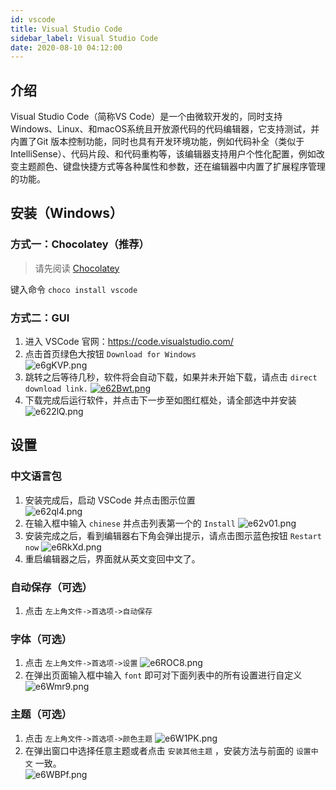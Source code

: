 ```yaml
---
id: vscode
title: Visual Studio Code
sidebar_label: Visual Studio Code
date: 2020-08-10 04:12:00
---
```


## 介绍

Visual Studio Code（简称VS Code）是一个由微软开发的，同时支持Windows、Linux、和macOS系统且开放源代码的代码编辑器，它支持测试，并内置了Git 版本控制功能，同时也具有开发环境功能，例如代码补全（类似于 IntelliSense）、代码片段、和代码重构等，该编辑器支持用户个性化配置，例如改变主题颜色、键盘快捷方式等各种属性和参数，还在编辑器中内置了扩展程序管理的功能。

## 安装（Windows）

### 方式一：Chocolatey（推荐）

> 请先阅读 [Chocolatey](chocolatey)

键入命令 `choco install vscode`

### 方式二：GUI

1. 进入 VSCode 官网：https://code.visualstudio.com/
2. 点击首页绿色大按钮 `Download for Windows` <br />
![e6gKVP.png](https://s2.ax1x.com/2019/08/04/e6gKVP.png)
3. 跳转之后等待几秒，软件将会自动下载，如果并未开始下载，请点击 `direct download link.` 
[![e62Bwt.png](https://s2.ax1x.com/2019/08/04/e62Bwt.png)](https://imgchr.com/i/e62Bwt)
4. 下载完成后运行软件，并点击下一步至如图红框处，请全部选中并安装  
![e622lQ.png](https://s2.ax1x.com/2019/08/04/e622lQ.png)

## 设置

### 中文语言包

1. 安装完成后，启动 VSCode 并点击图示位置  
![e62ql4.png](https://s2.ax1x.com/2019/08/04/e62ql4.png)
2. 在输入框中输入 `chinese` 并点击列表第一个的 `Install` 
![e62v01.png](https://s2.ax1x.com/2019/08/04/e62v01.png)
3. 安装完成之后，看到编辑器右下角会弹出提示，请点击图示蓝色按钮 `Restart now` 
![e6RkXd.png](https://s2.ax1x.com/2019/08/04/e6RkXd.png)  
4. 重启编辑器之后，界面就从英文变回中文了。

### 自动保存（可选）

1. 点击 `左上角文件->首选项->自动保存` 

### 字体（可选）

1. 点击 `左上角文件->首选项->设置` 
![e6ROC8.png](https://s2.ax1x.com/2019/08/04/e6ROC8.png)
2. 在弹出页面输入框中输入 `font` 即可对下面列表中的所有设置进行自定义  
![e6Wmr9.png](https://s2.ax1x.com/2019/08/04/e6Wmr9.png)

### 主题（可选）

1. 点击 `左上角文件->首选项->颜色主题` 
![e6W1PK.png](https://s2.ax1x.com/2019/08/04/e6W1PK.png)
2. 在弹出窗口中选择任意主题或者点击 `安装其他主题` ，安装方法与前面的 `设置中文` 一致。  
![e6WBPf.png](https://s2.ax1x.com/2019/08/04/e6WBPf.png)

